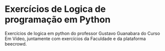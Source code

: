 # Exercícios de Logica de programação em Python

  Exercícios de logica em python do professor Gustavo Guanabara do Curso Em Vídeo, juntamente com exercícios da Faculdade e da plataforma beecrowd.
